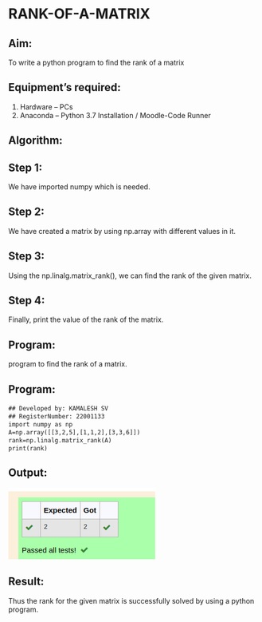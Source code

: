 # RANK-OF-A-MATRIX
## Aim:
To write a python program to find the rank of a matrix
## Equipment’s required:
1. 	Hardware – PCs
2. 	Anaconda – Python 3.7 Installation / Moodle-Code Runner
## Algorithm:
## Step 1: 
We have imported numpy which is needed.
## Step 2: 
We have created a matrix by using np.array with different values in it.
## Step 3: 
Using the np.linalg.matrix_rank(), we can find the rank of the given matrix.
## Step 4: 
Finally, print the value of the rank of the matrix.
## Program:
program to find the rank of a matrix.
## Program:
```
## Developed by: KAMALESH SV
## RegisterNumber: 22001133
import numpy as np
A=np.array([[3,2,5],[1,1,2],[3,3,6]])
rank=np.linalg.matrix_rank(A)
print(rank)
```
## Output:
![OUTPUT](./OUTPUT134.png)
## Result:
Thus the rank for the given matrix is successfully solved by  using a python program.

